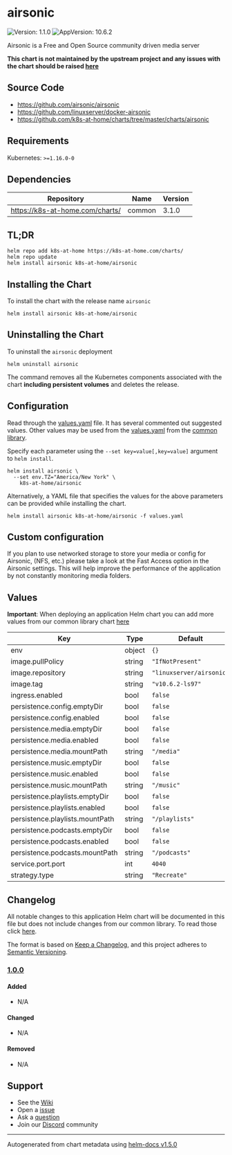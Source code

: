 # airsonic

![Version: 1.1.0](https://img.shields.io/badge/Version-1.1.0-informational?style=flat-square) ![AppVersion: 10.6.2](https://img.shields.io/badge/AppVersion-10.6.2-informational?style=flat-square)

Airsonic is a Free and Open Source community driven media server

**This chart is not maintained by the upstream project and any issues with the chart should be raised [here](https://github.com/k8s-at-home/charts/issues/new/choose)**

## Source Code

* <https://github.com/airsonic/airsonic>
* <https://github.com/linuxserver/docker-airsonic>
* <https://github.com/k8s-at-home/charts/tree/master/charts/airsonic>

## Requirements

Kubernetes: `>=1.16.0-0`

## Dependencies

| Repository | Name | Version |
|------------|------|---------|
| https://k8s-at-home.com/charts/ | common | 3.1.0 |

## TL;DR

```console
helm repo add k8s-at-home https://k8s-at-home.com/charts/
helm repo update
helm install airsonic k8s-at-home/airsonic
```

## Installing the Chart

To install the chart with the release name `airsonic`

```console
helm install airsonic k8s-at-home/airsonic
```

## Uninstalling the Chart

To uninstall the `airsonic` deployment

```console
helm uninstall airsonic
```

The command removes all the Kubernetes components associated with the chart **including persistent volumes** and deletes the release.

## Configuration

Read through the [values.yaml](./values.yaml) file. It has several commented out suggested values.
Other values may be used from the [values.yaml](../common/values.yaml) from the [common library](../common).

Specify each parameter using the `--set key=value[,key=value]` argument to `helm install`.

```console
helm install airsonic \
  --set env.TZ="America/New York" \
    k8s-at-home/airsonic
```

Alternatively, a YAML file that specifies the values for the above parameters can be provided while installing the chart.

```console
helm install airsonic k8s-at-home/airsonic -f values.yaml
```

## Custom configuration

If you plan to use networked storage to store your media or config for Airsonic, (NFS, etc.) please take a look at the
Fast Access option in the Airsonic settings. This will help improve the performance of the application
by not constantly monitoring media folders.

## Values

**Important**: When deploying an application Helm chart you can add more values from our common library chart [here](https://github.com/k8s-at-home/charts/tree/master/charts/common/)

| Key | Type | Default | Description |
|-----|------|---------|-------------|
| env | object | `{}` |  |
| image.pullPolicy | string | `"IfNotPresent"` |  |
| image.repository | string | `"linuxserver/airsonic"` |  |
| image.tag | string | `"v10.6.2-ls97"` |  |
| ingress.enabled | bool | `false` |  |
| persistence.config.emptyDir | bool | `false` |  |
| persistence.config.enabled | bool | `false` |  |
| persistence.media.emptyDir | bool | `false` |  |
| persistence.media.enabled | bool | `false` |  |
| persistence.media.mountPath | string | `"/media"` |  |
| persistence.music.emptyDir | bool | `false` |  |
| persistence.music.enabled | bool | `false` |  |
| persistence.music.mountPath | string | `"/music"` |  |
| persistence.playlists.emptyDir | bool | `false` |  |
| persistence.playlists.enabled | bool | `false` |  |
| persistence.playlists.mountPath | string | `"/playlists"` |  |
| persistence.podcasts.emptyDir | bool | `false` |  |
| persistence.podcasts.enabled | bool | `false` |  |
| persistence.podcasts.mountPath | string | `"/podcasts"` |  |
| service.port.port | int | `4040` |  |
| strategy.type | string | `"Recreate"` |  |

## Changelog

All notable changes to this application Helm chart will be documented in this file but does not include changes from our common library. To read those click [here](https://github.com/k8s-at-home/charts/tree/master/charts/common/README.md#Changelog).

The format is based on [Keep a Changelog](https://keepachangelog.com/en/1.0.0/), and this project adheres to [Semantic Versioning](https://semver.org/spec/v2.0.0.html).

### [1.0.0]

#### Added

- N/A

#### Changed

- N/A

#### Removed

- N/A

[1.0.0]: #1.0.0

## Support

- See the [Wiki](https://github.com/k8s-at-home/charts/wiki)
- Open a [issue](https://github.com/k8s-at-home/charts/issues/new/choose)
- Ask a [question](https://github.com/k8s-at-home/charts/discussions)
- Join our [Discord](https://discord.gg/sTMX7Vh) community

----------------------------------------------
Autogenerated from chart metadata using [helm-docs v1.5.0](https://github.com/norwoodj/helm-docs/releases/v1.5.0)